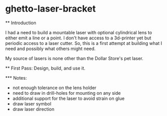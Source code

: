 # ghetto-laser-bracket

** Introduction

I had a need to build a mountable laser with optional cylindrical lens
to either emit a line or a point.  I don't have access to a 3d-printer
yet but periodic access to a laser cutter.  So, this is a first attempt
at building what I need and possibly what others might need.

My source of lasers is none other than the Dollar Store's pet laser.

** First Pass:
Design, build, and use it.

*** Notes:
- not enough tolerance on the lens holder
- need to draw in drill-holes for mounting on any side
- additional support for the laser to avoid strain on glue
- draw laser symbol
- draw laser direction
